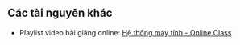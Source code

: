 ## Các tài nguyên khác

* Playlist video bài giảng online: [Hệ thống máy tính - Online Class](https://www.youtube.com/playlist?list=PLD-uU9PUNiZYRG9gvjFjYRpmSMYeakK9B)